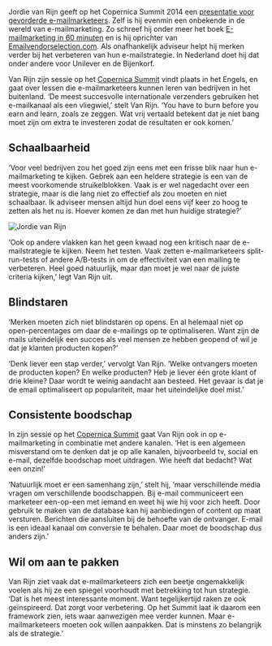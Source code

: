 Jordie van Rijn geeft op het Copernica Summit 2014 een [presentatie voor
gevorderde
e-mailmarketeers](https://www.copernica.com/nl/copernica-summit/sprekers-copernica-summit#jordievanrijn "Jordie van Rijn op het Copernica Summit").
Zelf is hij evenmin een onbekende in de wereld van e-mailmarketing. Zo
schreef hij onder meer het boek [E-mailmarketing in 60
minuten](http://www.bit.ly/zieemail60) en is hij oprichter van
[Emailvendorselection.com](http://emailvendorselection.com). Als
onafhankelijk adviseur helpt hij merken verder bij het verbeteren van
hun e-mailstrategie. In Nederland doet hij dat onder andere voor
Unilever en de Bijenkorf.

Van Rijn zijn sessie op het [Copernica Summit](./copernica-summit.md)
vindt plaats in het Engels, en gaat over lessen die e-mailmarketeers
kunnen leren van bedrijven in het buitenland. ‘De meest succesvolle
internationale verzenders gebruiken het e-mailkanaal als een vliegwiel,’
stelt Van Rijn. ‘You have to burn before you earn and learn, zoals ze
zeggen. Wat vrij vertaald betekent dat je niet bang moet zijn om extra
te investeren zodat de resultaten er ook komen.’

Schaalbaarheid
--------------

‘Voor veel bedrijven zou het goed zijn eens met een frisse blik naar hun
e-mailmarketing te kijken. Gebrek aan een heldere strategie is een van
de meest voorkomende struikelblokken. Vaak is er wel nagedacht over een
strategie, maar is die lang niet zo effectief als zou moeten en niet
schaalbaar. Ik adviseer mensen altijd hun doel eens vijf keer zo hoog te
zetten als het nu is. Hoever komen ze dan met hun huidige strategie?’

![Jordie van Rijn](articlesblog/jordie-van-rijn.jpg)

‘Ook op andere vlakken kan het geen kwaad nog een kritisch naar de
e-mailstrategie te kijken. Neem het testen. Vaak zetten e-mailmarketeers
split-run-tests of andere A/B-tests in om de effectiviteit van een
mailing te verbeteren. Heel goed natuurlijk, maar dan moet je wel naar
de juiste criteria kijken,’ legt Van Rijn uit.

Blindstaren
-----------

‘Merken moeten zich niet blindstaren op opens. En al helemaal niet op
open-percentages om daar de e-mailings op te optimaliseren. Want zijn de
mails uiteindelijk een succes als veel mensen ze hebben geopend of wil
je dat je klanten producten kopen?’

‘Denk liever een stap verder,’ vervolgt Van Rijn. ‘Welke ontvangers
moeten de producten kopen? En welke producten? Heb je liever één grote
klant of drie kleine? Daar wordt te weinig aandacht aan besteed. Het
gevaar is dat je de email optimaliseert op populariteit, maar het
uiteindelijke doel mist.’

Consistente boodschap
---------------------

In zijn sessie op het [Copernica Summit](./copernica-summit.md)
gaat Van Rijn ook in op e-mailmarketing in combinatie met andere
kanalen. ‘Het is een algemeen misverstand om te denken dat je op alle
kanalen, bijvoorbeeld tv, social en e-mail, dezelfde boodschap moet
uitdragen. Wie heeft dat bedacht? Wat een onzin!’

‘Natuurlijk moet er een samenhang zijn,’ stelt hij, ‘maar verschillende
media vragen om verschillende boodschappen. Bij e-mail communiceert een
marketeer een-op-een met iemand en weet hij wie hij voor zich heeft.
Door gebruik te maken van de database kan hij aanbiedingen of content op
maat versturen. Berichten die aansluiten bij de behoefte van de
ontvanger. E-mail is een ideaal kanaal om conversie te behalen. Daar
moet de boodschap dus anders zijn.’

Wil om aan te pakken
--------------------

Van Rijn ziet vaak dat e-mailmarketeers zich een beetje ongemakkelijk
voelen als hij ze een spiegel voorhoudt met betrekking tot hun
strategie. ‘Dat is het meest interessante moment. Want tegelijkertijd
raken ze ook geïnspireerd. Dat zorgt voor verbetering. Op het Summit
laat ik daarom een framework zien, iets waar aanwezigen mee verder
kunnen. Maar e-mailmarketeers moeten ook willen aanpakken. Dat is
minstens zo belangrijk als de strategie.’
